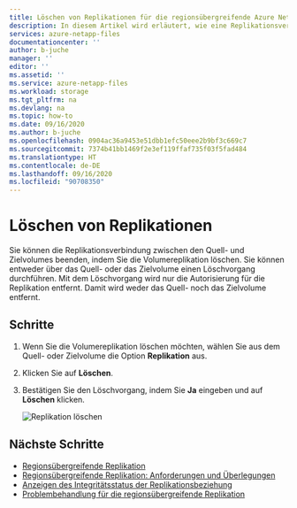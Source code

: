 ```yaml
---
title: Löschen von Replikationen für die regionsübergreifende Azure NetApp Files-Replikation | Microsoft-Dokumentation
description: In diesem Artikel wird erläutert, wie eine Replikationsverbindung gelöscht werden kann, die zwischen den Quell- und Zielvolumes nicht länger benötigt wird.
services: azure-netapp-files
documentationcenter: ''
author: b-juche
manager: ''
editor: ''
ms.assetid: ''
ms.service: azure-netapp-files
ms.workload: storage
ms.tgt_pltfrm: na
ms.devlang: na
ms.topic: how-to
ms.date: 09/16/2020
ms.author: b-juche
ms.openlocfilehash: 0904ac36a9453e51dbb1efc50eee2b9bf3c669c7
ms.sourcegitcommit: 7374b41bb1469f2e3ef119ffaf735f03f5fad484
ms.translationtype: HT
ms.contentlocale: de-DE
ms.lasthandoff: 09/16/2020
ms.locfileid: "90708350"
---
```

# <a name="delete-replications"></a>Löschen von Replikationen

Sie können die Replikationsverbindung zwischen den Quell- und Zielvolumes beenden, indem Sie die Volumereplikation löschen. Sie können entweder über das Quell- oder das Zielvolume einen Löschvorgang durchführen. Mit dem Löschvorgang wird nur die Autorisierung für die Replikation entfernt. Damit wird weder das Quell- noch das Zielvolume entfernt. 

## <a name="steps"></a>Schritte

1. Wenn Sie die Volumereplikation löschen möchten, wählen Sie aus dem Quell- oder Zielvolume die Option **Replikation** aus.  

2. Klicken Sie auf **Löschen**.    

3. Bestätigen Sie den Löschvorgang, indem Sie **Ja** eingeben und auf **Löschen** klicken.   

    ![Replikation löschen](../media/azure-netapp-files/cross-region-replication-delete-replication.png)

## <a name="next-steps"></a>Nächste Schritte  

* [Regionsübergreifende Replikation](cross-region-replication-introduction.md)
* [Regionsübergreifende Replikation: Anforderungen und Überlegungen](cross-region-replication-requirements-considerations.md)
* [Anzeigen des Integritätsstatus der Replikationsbeziehung](cross-region-replication-display-health-status.md)
* [Problembehandlung für die regionsübergreifende Replikation](troubleshoot-cross-region-replication.md)

